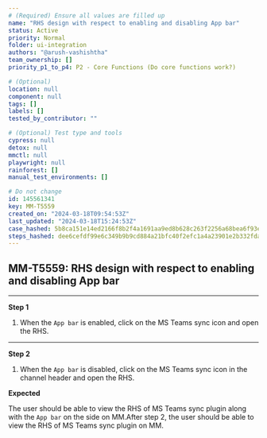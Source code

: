 ```yaml
---
# (Required) Ensure all values are filled up
name: "RHS design with respect to enabling and disabling App bar"
status: Active
priority: Normal
folder: ui-integration
authors: "@arush-vashishtha"
team_ownership: []
priority_p1_to_p4: P2 - Core Functions (Do core functions work?)

# (Optional)
location: null
component: null
tags: []
labels: []
tested_by_contributor: ""

# (Optional) Test type and tools
cypress: null
detox: null
mmctl: null
playwright: null
rainforest: []
manual_test_environments: []

# Do not change
id: 145561341
key: MM-T5559
created_on: "2024-03-18T09:54:53Z"
last_updated: "2024-03-18T15:24:53Z"
case_hashed: 5b8ca151e14ed2166f8b2f4a1691aa9ed8b628c263f2256a68bea6f93e1eb97e5c6752e103022dba379cd7323075f4d5
steps_hashed: dee6cefdf99e6c349b9b9cd884a21bfc40f2efc1a4a23901e2b332fda5c7cdb1bf821a2daf591d2014f57511ad75af2c
---
```


<!-- (Auto-generated) Based on frontmatter's "key" and "name" -->

## MM-T5559: RHS design with respect to enabling and disabling App bar

---

**Step 1**

1. When the `App bar` is enabled, click on the MS Teams sync icon and open the RHS.

---

**Step 2**

1. When the `App bar` is disabled, click on the MS Teams sync icon in the channel header and open the RHS.

**Expected**

The user should be able to view the RHS of MS Teams sync plugin along with the `App bar` on the side on MM.After step 2, the user should be able to view the RHS of MS Teams sync plugin on MM.
